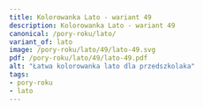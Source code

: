 ```yaml
---
title: Kolorowanka Lato - wariant 49
description: Kolorowanka Lato - wariant 49
canonical: /pory-roku/lato/
variant_of: lato
image: /pory-roku/lato/49/lato-49.svg
pdf: /pory-roku/lato/49/lato-49.pdf
alt: "Łatwa kolorowanka lato dla przedszkolaka"
tags:
- pory-roku
- lato
---
```

